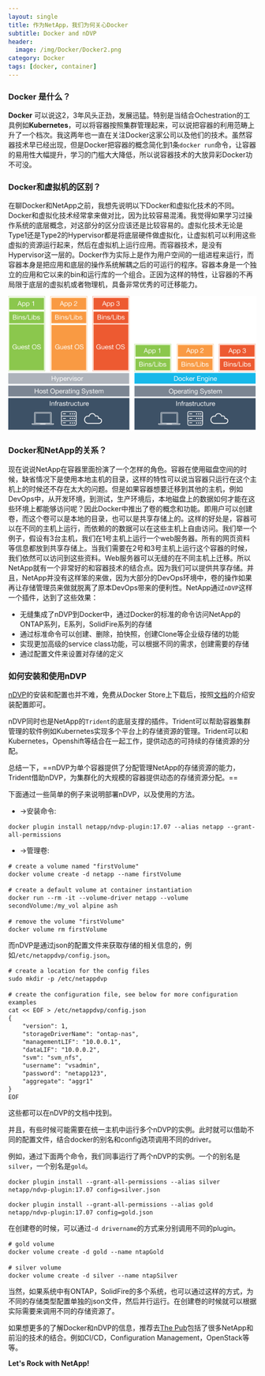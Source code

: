 ```yaml
---
layout: single
title: 作为NetApp，我们为何关心Docker
subtitle: Docker and nDVP
header:
  image: /img/Docker/Docker2.png
category: Docker
tags: [docker, container]
---
```


### Docker 是什么？

**Docker** 可以说这2，3年风头正劲，发展迅猛。特别是当结合Ochestration的工具例如**Kubernetes**，可以将容器按照集群管理起来，可以说把容器的利用范畴上升了一个档次。我这两年也一直在关注Docker这家公司以及他们的技术。虽然容器技术早已经出现，但是Docker把容器的概念简化到1条`docker run`命令，让容器的易用性大幅提升，学习的门槛大大降低，所以说容器技术的大放异彩Docker功不可没。

### Docker和虚拟机的区别？

在聊Docker和NetApp之前，我想先说明以下Docker和虚拟化技术的不同。Docker和虚拟化技术经常拿来做对比，因为比较容易混淆。我觉得如果学习过操作系统的底层概念，对这部分的区分应该还是比较容易的。虚拟化技术无论是Type1还是Type2的Hypervisor都是将底层硬件做虚拟化，让虚拟机可以利用这些虚拟的资源运行起来，然后在虚拟机上运行应用。而容器技术，是没有Hypervisor这一层的。Docker作为实际上是作为用户空间的一组进程来运行，而容器本身是把应用和底层的操作系统解耦之后的可运行的程序。容器本身是一个独立的应用和它以来的bin和运行库的一个组合。正因为这样的特性，让容器的不再局限于底层的虚拟机或者物理机，具备非常优秀的可迁移能力。

![](../img/Docker/compare.png)



### Docker和NetApp的关系？

现在说说NetApp在容器里面扮演了一个怎样的角色。容器在使用磁盘空间的时候，缺省情况下是使用本地主机的目录，这样的特性可以说当容器只运行在这个主机上的时候还不存在太大的问题。但是如果容器想要迁移到其他的主机，例如DevOps中，从开发环境，到测试，生产环境后，本地磁盘上的数据如何才能在这些环境上都能够访问呢？因此Docker中推出了卷的概念和功能。即用户可以创建卷，而这个卷可以是本地的目录，也可以是共享存储上的。这样的好处是，容器可以在不同的主机上运行，而依赖的的数据可以在这些主机上自由访问。我们举一个例子，假设有3台主机，我们在1号主机上运行一个web服务器。所有的网页资料等信息都放到共享存储上。当我们需要在2号和3号主机上运行这个容器的时候，我们依然可以访问到这些资料。Web服务器可以无缝的在不同主机上迁移。所以NetApp就有一个非常好的和容器技术的结合点。因为我们可以提供共享存储。并且，NetApp并没有这样笨的来做，因为大部分的DevOps环境中，卷的操作如果再让存储管理员来做就脱离了原本DevOps带来的便利性。NetApp通过`nDVP`这样一个插件，达到了这些效果：

* 无缝集成了nDVP到Docker中，通过Docker的标准的命令访问NetApp的ONTAP系列，E系列，SolidFire系列的存储
* 通过标准命令可以创建、删除，拍快照，创建Clone等企业级存储的功能
* 实现更加高级的service class功能，可以根据不同的需求，创建需要的存储
* 通过配置文件来设置对存储的定义

### 如何安装和使用nDVP

[nDVP](https://netapp.io/containers/)的安装和配置也并不难，免费从Docker Store上下载后，按照[文档](http://netappdvp.readthedocs.io/en/latest/)的介绍安装配置即可。

nDVP同时也是NetApp的`Trident`的底层支撑的插件。Trident可以帮助容器集群管理的软件例如Kubernetes实现多个平台上的存储资源的管理。Trident可以和Kubernetes，Openshift等结合在一起工作，提供动态的可持续的存储资源的分配。

总结一下，==nDVP为单个容器提供了分配管理NetApp的存储资源的能力，Trident借助nDVP，为集群化的大规模的容器提供动态的存储资源分配。==

下面通过一些简单的例子来说明部署nDVP，以及使用的方法。

- ->安装命令:

```
docker plugin install netapp/ndvp-plugin:17.07 --alias netapp --grant-all-permissions
```

- ->管理卷:

```
# create a volume named "firstVolume"
docker volume create -d netapp --name firstVolume

# create a default volume at container instantiation
docker run --rm -it --volume-driver netapp --volume secondVolume:/my_vol alpine ash

# remove the volume "firstVolume"
docker volume rm firstVolume
```

而nDVP是通过json的配置文件来获取存储的相关信息的，例如`/etc/netappdvp/config.json`。

```
# create a location for the config files
sudo mkdir -p /etc/netappdvp

# create the configuration file, see below for more configuration examples
cat << EOF > /etc/netappdvp/config.json
{
    "version": 1,
    "storageDriverName": "ontap-nas",
    "managementLIF": "10.0.0.1",
    "dataLIF": "10.0.0.2",
    "svm": "svm_nfs",
    "username": "vsadmin",
    "password": "netapp123",
    "aggregate": "aggr1"
}
EOF
```

这些都可以在nDVP的文档中找到。

并且，有些时候可能需要在统一主机中运行多个nDVP的实例。此时就可以借助不同的配置文件，结合docker的别名和config选项调用不同的driver。

例如，通过下面两个命令，我们同事运行了两个nDVP的实例。一个的别名是`silver`，一个别名是`gold`。

```
docker plugin install --grant-all-permissions --alias silver netapp/ndvp-plugin:17.07 config=silver.json
```

```
docker plugin install --grant-all-permissions --alias gold netapp/ndvp-plugin:17.07 config=gold.json
```

在创建卷的时候，可以通过`-d drivername`的方式来分别调用不同的plugin。

```
# gold volume
docker volume create -d gold --name ntapGold

# silver volume
docker volume create -d silver --name ntapSilver
```

当然，如果系统中有ONTAP，SolidFire的多个系统，也可以通过这样的方式，为不同的存储类型配置单独的json文件，然后并行运行。在创建卷的时候就可以根据实际需要来调用不同的存储资源了。

如果想更多的了解Docker和nDVP的信息，推荐去[The Pub](https://netapp.io/#)包括了很多NetApp和前沿的技术的结合。例如CI/CD，Configuration Management，OpenStack等等。

**Let's Rock with NetApp!**
